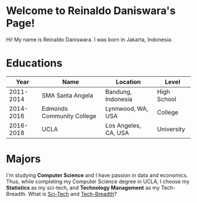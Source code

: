 # Welcome to Reinaldo Daniswara's Page!

Hi! My name is Reinaldo Daniswara. I was born in Jakarta, Indonesia. 
# Educations

|Year|Name  | Location| Level |
|---|---|---|---|
|2011-2014  | SMA Santa Angela  |Bandung, Indonesia | High School |
|2014-2016  | Edmonds Community College  |Lynnwood, WA, USA | College |
|2016-2018  | UCLA  |Los Angeles, CA, USA | University |


# Majors

I'm studying **Computer Science** and I have passion in data and economics. Thus, while completing my Computer Science degree in UCLA, I choose my **Statistics** as my sci-tech, and **Technology Management** as my Tech-Breadth. What is [Sci-Tech](http://www.seasoasa.ucla.edu/wp-content/uploads/seasoasa/CS-Sci-Tech-List-current.pdf) and [Tech-Breadth](http://www.seasoasa.ucla.edu/wp-content/uploads/seasoasa/TBA.pdf)? 


